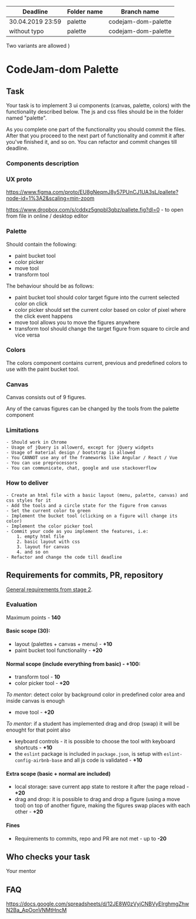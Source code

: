 
| Deadline  | Folder name | Branch name |
|-----------|-------------|-------------|
| 30.04.2019 23:59 | palette | codejam-dom-palette |
| without typo | palette | codejam-dom-palette |

Two variants are allowed )


# CodeJam-dom Palette

## Task

Your task is to implement 3 ui components (canvas, palette, colors) with the functionality described below. The js and css files should be in the folder named "palette".

As you complete one part of the functionality you should commit the files. After that you proceed to the next part of functionality and commit it after you've finished it, and so on. You can refactor and commit changes till deadline.

### Components description

### UX proto

https://www.figma.com/proto/EU8gNeqmJ8y57PUnCJ1UA3sL/pallete?node-id=1%3A2&scaling=min-zoom

https://www.dropbox.com/s/cddxz5gnpbl3gbz/pallete.fig?dl=0 - to open from file in online / desktop editor

### Palette

Should contain the following:
- paint bucket tool
- color picker
- move tool
- transform tool


The behaviour should be as follows:
- paint bucket tool should color target figure into the current selected color on click
- color picker should set the current color based on color of pixel where the click event happens
- move tool allows you to move the figures anywhere
- transform tool should change the target figure from square to circle and vice versa


### Colors

The colors component contains current, previous and predefined colors to use with the paint bucket tool.
 

### Canvas

Canvas consists out of 9 figures.

Any of the canvas figures can be changed by the tools from the palette component

### Limitations
    - Should work in Chrome
    - Usage of jQuery is allowerd, except for jQuery widgets
    - Usage of material design / bootstrap is allowed
    - You CANNOT use any of the frameworks like Angular / React / Vue
    - You can use preprocessors 
    - You can communicate, chat, google and use stackoverflow
    
### How to deliver
    - Create an html file with a basic layout (menu, palette, canvas) and css styles for it
    - Add the tools and a circle state for the figure from canvas 
    - Set the current color to green 
    - Implement the bucket tool (clicking on a figure will change its color) 
    - Implement the color picker tool 
    - Commit your code as you implement the features, i.e: 
        1. empty html file
        2. basic layout with css 
        3. layout for canvas 
        4. and so on
    - Refactor and change the code till deadline
    
    
## Requirements for commits, PR, repository

[General requirements from stage 2](https://github.com/rolling-scopes-school/docs/blob/master/ru/stage2-tasks-requirements.md).


### Evaluation

Maximum points - **140**

#### Basic scope (**30**):
- layout (palettes + canvas + menu) - **+10**
- paint bucket tool functionality - **+20**

#### Normal scope (include everything from basic) - **+100**:
- transform tool - **10**
- color picker tool - **+20**

*To mentor*: detect color by background color in predefined color area and inside canvas is enough  

- move tool - **+20**

*To mentor*: if a student has implemented drag and drop (swap) it will be enought for that point also 

- keyboard controls - it is possible to choose the tool with keyboard shortcuts - **+10**
- the `eslint` package is included in `package.json`, is setup with `eslint-config-airbnb-base` and all js code is validated - **+10** 

#### Extra scope (basic + normal are included)
- local storage: save current app state to restore it after the page reload - **+20**
- drag and drop: it is possible to drag and drop a figure (using a move tool) on top of another figure, making the figures swap places with each other - **+20**


#### Fines
- Requirements to commits, repo and PR are not met - up to **-20**


## Who checks your task
Your mentor

## FAQ
https://docs.google.com/spreadsheets/d/12JE8W0zVyjCNBVyEIrghmgZhwN2Ba_ApOonVNMtHncM
